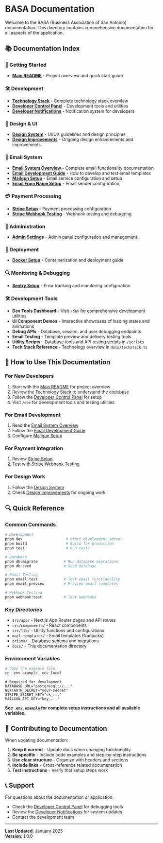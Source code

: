 # BASA Documentation

Welcome to the BASA (Business Association of San Antonio) documentation. This directory contains comprehensive documentation for all aspects of the application.

## 📚 Documentation Index

### 🚀 Getting Started
- **[Main README](../README.md)** - Project overview and quick start guide

### 🛠️ Development
- **[Technology Stack](./TECH_STACK.md)** - Complete technology stack overview
- **[Developer Control Panel](./DEVELOPER_CONTROL_PANEL.md)** - Development tools and utilities
- **[Developer Notifications](./DEVELOPER_NOTIFICATIONS.md)** - Notification system for developers

### 🎨 Design & UI
- **[Design System](./BASA_DESIGN_SYSTEM.md)** - UI/UX guidelines and design principles
- **[Design Improvements](./DESIGN_IMPROVEMENTS.md)** - Ongoing design enhancements and improvements

### 📧 Email System
- **[Email System Overview](./BASA_EMAIL_SYSTEM.md)** - Complete email functionality documentation
- **[Email Development Guide](./EMAIL_DEVELOPMENT_GUIDE.md)** - How to develop and test email templates
- **[Mailgun Setup](./MAILGUN_SETUP.md)** - Email service configuration and setup
- **[Email From Name Setup](./EMAIL_FROM_NAME_SETUP.md)** - Email sender configuration

### 💳 Payment Processing
- **[Stripe Setup](./STRIPE_SETUP.md)** - Payment processing configuration
- **[Stripe Webhook Testing](./STRIPE_WEBHOOK_TESTING.md)** - Webhook testing and debugging

### 🔧 Administration
- **[Admin Settings](./ADMIN_SETTINGS.md)** - Admin panel configuration and management

### 🐳 Deployment
- **[Docker Setup](./DOCKER.md)** - Containerization and deployment guide

### 🔍 Monitoring & Debugging
- **[Sentry Setup](./SENTRY_SETUP.md)** - Error tracking and monitoring configuration

### 🛠️ Development Tools
- **Dev Tools Dashboard** - Visit `/dev` for comprehensive development utilities
- **UI Component Demos** - Interactive showcases of loading states and animations
- **Debug APIs** - Database, session, and user debugging endpoints
- **Email Testing** - Template preview and delivery testing tools
- **Utility Scripts** - Database tools and API testing scripts in `/scripts`
- **Tech Stack Reference** - Technology overview in `docs/techstack.ts`

## 📖 How to Use This Documentation

### For New Developers
1. Start with the [Main README](../README.md) for project overview
2. Review the [Technology Stack](./TECH_STACK.md) to understand the codebase
3. Follow the [Developer Control Panel](./DEVELOPER_CONTROL_PANEL.md) for setup
4. Visit `/dev` for development tools and testing utilities

### For Email Development
1. Read the [Email System Overview](./BASA_EMAIL_SYSTEM.md)
2. Follow the [Email Development Guide](./EMAIL_DEVELOPMENT_GUIDE.md)
3. Configure [Mailgun Setup](./MAILGUN_SETUP.md)

### For Payment Integration
1. Review [Stripe Setup](./STRIPE_SETUP.md)
2. Test with [Stripe Webhook Testing](./STRIPE_WEBHOOK_TESTING.md)

### For Design Work
1. Follow the [Design System](./BASA_DESIGN_SYSTEM.md)
2. Check [Design Improvements](./DESIGN_IMPROVEMENTS.md) for ongoing work

## 🔍 Quick Reference

### Common Commands
```bash
# Development
pnpm dev                    # Start development server
pnpm build                  # Build for production
pnpm test                   # Run tests

# Database
pnpm db:migrate            # Run database migrations
pnpm db:seed               # Seed database

# Email Testing
pnpm email:test            # Test email functionality
pnpm email:preview         # Preview email templates

# Webhook Testing
pnpm webhook:test          # Test webhooks
```

### Key Directories
- `src/app/` - Next.js App Router pages and API routes
- `src/components/` - React components
- `src/lib/` - Utility functions and configurations
- `mail-templates/` - Email templates (Nunjucks)
- `prisma/` - Database schema and migrations
- `docs/` - This documentation directory

### Environment Variables
```bash
# Copy the example file
cp .env.example .env.local
```

```env
# Required for development
DATABASE_URL="postgresql://..."
NEXTAUTH_SECRET="your-secret"
STRIPE_SECRET_KEY="sk_..."
MAILGUN_API_KEY="key_..."
```

**See `.env.example` for complete setup instructions and all available variables.**

## 🤝 Contributing to Documentation

When updating documentation:

1. **Keep it current** - Update docs when changing functionality
2. **Be specific** - Include code examples and step-by-step instructions
3. **Use clear structure** - Organize with headers and sections
4. **Include links** - Cross-reference related documentation
5. **Test instructions** - Verify that setup steps work

## 📞 Support

For questions about the documentation or application:

- Check the [Developer Control Panel](./DEVELOPER_CONTROL_PANEL.md) for debugging tools
- Review the [Developer Notifications](./DEVELOPER_NOTIFICATIONS.md) for system updates
- Contact the development team

---

**Last Updated**: January 2025  
**Version**: 1.0.0 